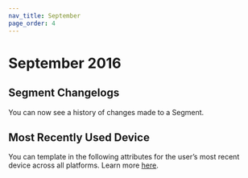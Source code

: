```yaml
---
nav_title: September
page_order: 4
---
```


# September 2016

## Segment Changelogs
You can now see a history of changes made to a Segment.

## Most Recently Used Device
You can template in the following attributes for the user’s most recent device across all platforms. Learn more [here]({{site.baseurl}}/user_guide/personalization_and_dynamic_content/personalized_messaging/#most-recently-used-device-information).
